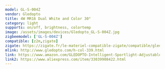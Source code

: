 ```yaml
---
model: GL-S-004Z
vendor: Gledopto
title: 4W MR16 Dual White and Color 30°
category: light
supports: on/off, brightness, colortemp
image: /assets/images/devices/Gledopto_GL-S-004Z.jpg
zigbeemodel: ['GL-S-004Z']
compatible: [z2m,zigate]
zigate: https://zigate.fr/le-materiel-compatible-zigate/compatible/gledoptospectreblancrefgl-s-004z
mlink: http://www.gledopto.com/h-col-339.html
link: https://www.amazon.com/GLEDOPTO-Intelligent-Sportlight-Adjustable-Brightness/dp/B07T2Z2T8L
link2: https://www.aliexpress.com/item/33039908422.html
---
```

